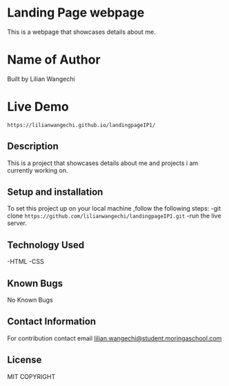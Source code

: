 # Landing Page webpage
This is a webpage that showcases details about me.

# Name of Author
Built by Lilian Wangechi

# Live Demo
`https://lilianwangechi.github.io/landingpageIP1/`

## Description
This is a project that showcases details about me and projects i am currently working on.

## Setup and installation
To set this project up on your local machine ,follow the following steps:
-git clone `https://github.com/lilianwangechi/landingpageIP1.git`
-run the live server. 

## Technology Used
-HTML
-CSS


## Known Bugs
No Known Bugs

## Contact Information
For contribution contact email lilian.wangechi@student.moringaschool.com


## License
MIT
COPYRIGHT